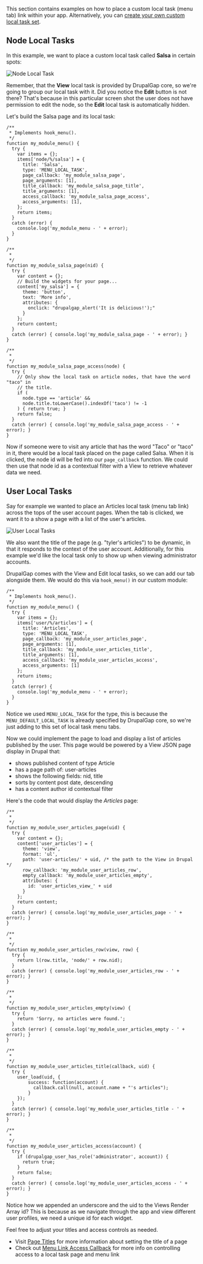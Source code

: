 

This section contains examples on how to place a custom local task (menu tab) link within your app. Alternatively, you can [create your own custom local task set](Create_Custom_Local_Tasks).

## Node Local Tasks

In this example, we want to place a custom local task called **Salsa** in certain spots:

![Node Local Task](http://drupalgap.org/sites/default/files/node-local-task.png)

Remember, that the **View** local task is provided by DrupalGap core, so we're going to group our local task with it. Did you notice the **Edit** button is not there? That's because in this particular screen shot the user does not have permission to edit the node, so the **Edit** local task is automatically hidden.

Let's build the Salsa page and its local task:

```
/**
 * Implements hook_menu().
 */
function my_module_menu() {
  try {
    var items = {};
    items['node/%/salsa'] = {
      title: 'Salsa',
      type: 'MENU_LOCAL_TASK',
      page_callback: 'my_module_salsa_page',
      page_arguments: [1],
      title_callback: 'my_module_salsa_page_title',
      title_arguments: [1],
      access_callback: 'my_module_salsa_page_access',
      access_arguments: [1],
    };
    return items;
  }
  catch (error) {
    console.log('my_module_menu - ' + error);
  }
}

/**
 *
 */
function my_module_salsa_page(nid) {
  try {
    var content = {};
    // Build the widgets for your page...
    content['my_salsa'] = {
      theme: 'button',
      text: 'More info',
      attributes: {
        onclick: "drupalgap_alert('It is delicious!');"
      }
    };
    return content;
  }
  catch (error) { console.log('my_module_salsa_page - ' + error); }
}

/**
 *
 */
function my_module_salsa_page_access(node) {
  try {
    // Only show the local task on article nodes, that have the word "taco" in
    // the title.
    if (
      node.type == 'article' &&
      node.title.toLowerCase().indexOf('taco') != -1
    ) { return true; }
    return false;
  }
  catch (error) { console.log('my_module_salsa_page_access - ' + error); }
}
```

Now if someone were to visit any article that has the word "Taco" or "taco" in it, there would be a local task placed on the page called Salsa. When it is clicked, the node id will be fed into our `page_callback` function. We could then use that node id as a contextual filter with a View to retrieve whatever data we need.

## User Local Tasks

Say for example we wanted to place an Articles local task (menu tab link) across the tops of the user account pages. When the tab is clicked, we want it to a show a page with a list of the user's articles.

![User Local Tasks](http://drupalgap.org/sites/default/files/user-local-tasks-articles_0.png)

We also want the title of the page (e.g. "tyler's articles") to be dynamic, in that it responds to the context of the user account. Additionally, for this example we'd like the local task only to show up when viewing administrator accounts.

DrupalGap comes with the View and Edit local tasks, so we can add our tab alongside them. We would do this via `hook_menu()` in our custom module:

```
/**
 * Implements hook_menu().
 */
function my_module_menu() {
  try {
    var items = {};
    items['user/%/articles'] = {
      title: 'Articles',
      type: 'MENU_LOCAL_TASK',
      page_callback: 'my_module_user_articles_page',
      page_arguments: [1],
      title_callback: 'my_module_user_articles_title',
      title_arguments: [1],
      access_callback: 'my_module_user_articles_access',
      access_arguments: [1]
    };
    return items;
  }
  catch (error) {
    console.log('my_module_menu - ' + error);
  }
}
```

Notice we used `MENU_LOCAL_TASK` for the type, this is because the `MENU_DEFAULT_LOCAL_TASK` is already specified by DrupalGap core, so we're just adding to this set of local task menu tabs.

Now we could implement the page to load and display a list of articles published by the user. This page would be powered by a View JSON page display in Drupal that:

- shows published content of type Article
- has a page path of: user-articles
- shows the following fields: nid, title
- sorts by content post date, descending
- has a content author id contextual filter

Here's the code that would display the *Articles* page:

```
/**
 *
 */
function my_module_user_articles_page(uid) {
  try {
    var content = {};
    content['user_articles'] = {
      theme: 'view',
      format: 'ul',
      path: 'user-articles/' + uid, /* the path to the View in Drupal */
      row_callback: 'my_module_user_articles_row',
      empty_callback: 'my_module_user_articles_empty',
      attributes: {
        id: 'user_articles_view_' + uid
      }
    };
    return content;
  }
  catch (error) { console.log('my_module_user_articles_page - ' + error); }
}

/**
 *
 */
function my_module_user_articles_row(view, row) {
  try {
    return l(row.title, 'node/' + row.nid);
  }
  catch (error) { console.log('my_module_user_articles_row - ' + error); }
}

/**
 *
 */
function my_module_user_articles_empty(view) {
  try {
    return 'Sorry, no articles were found.';
  }
  catch (error) { console.log('my_module_user_articles_empty - ' + error); }
}

/**
 *
 */
function my_module_user_articles_title(callback, uid) {
  try {
    user_load(uid, {
        success: function(account) {
          callback.call(null, account.name + "'s articles");
        }
    });
  }
  catch (error) { console.log('my_module_user_articles_title - ' + error); }
}

/**
 *
 */
function my_module_user_articles_access(account) {
  try {
    if (drupalgap_user_has_role('administrator', account)) {
      return true;
    }
    return false;
  }
  catch (error) { console.log('my_module_user_articles_access - ' + error); }
}
```

Notice how we appended an underscore and the uid to the Views Render Array id? This is because as we navigate through the app and view different user profiles, we need a unique id for each widget.

Feel free to adjust your titles and access controls as needed.

- Visit [Page Titles](../../Pages/Page_Titles) for more information about setting the title of a page
- Check out [Menu Link Access Callback]() for more info on controlling access to a local task page and menu link
